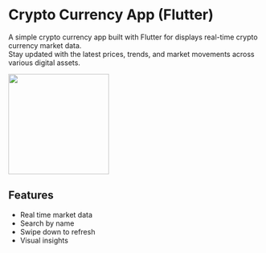 # Crypto Currency App (Flutter)

A simple crypto currency app built with Flutter for displays real-time crypto currency market data.
<br>Stay updated with the latest prices, trends, and market movements across various digital assets.

<img src="screen-gif.gif" width="200px">

## Features

*  Real time market data
*  Search by name
*  Swipe down to refresh
*  Visual insights